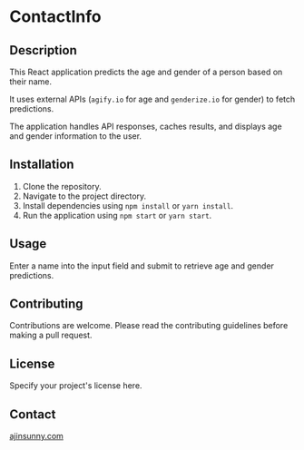 # ContactInfo

## Description
This React application predicts the age and gender of a person based on their name. 

It uses external APIs (`agify.io` for age and `genderize.io` for gender) to fetch predictions. 

The application handles API responses, caches results, and displays age and gender information to the user.

## Installation
1. Clone the repository.
2. Navigate to the project directory.
3. Install dependencies using `npm install` or `yarn install`.
4. Run the application using `npm start` or `yarn start`.

## Usage
Enter a name into the input field and submit to retrieve age and gender predictions.

## Contributing
Contributions are welcome. Please read the contributing guidelines before making a pull request.

## License
Specify your project's license here.

## Contact
[ajinsunny.com](ajinsunny.com)

